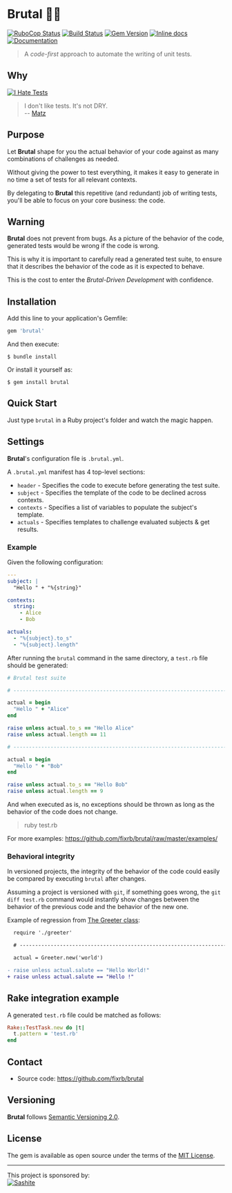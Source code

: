 # Brutal 💎🔨

[![RuboCop Status](https://github.com/fixrb/brutal/workflows/RuboCop/badge.svg)][workflow_rubocop]
[![Build Status](https://api.travis-ci.org/fixrb/brutal.svg?branch=master)][travis]
[![Gem Version](https://badge.fury.io/rb/brutal.svg)][gem]
[![Inline docs](https://inch-ci.org/github/fixrb/brutal.svg?branch=master)][inchpages]
[![Documentation](http://img.shields.io/:yard-docs-38c800.svg)][rubydoc]

> A _code-first_ approach to automate the writing of unit tests.

## Why

[![I Hate Tests](https://github.com/fixrb/brutal/raw/master/img/rubyhack-2019-ruby3-what-s-missing-by-yukihiro-matsumoto.jpg)](https://www.youtube.com/embed/cmOt9HhszCI?start=1732&end=1736 "I don't like tests. It's not DRY.")

> I don't like tests. It's not DRY.<br/>
> -- [Matz](https://github.com/matz)

## Purpose

Let __Brutal__ shape for you the actual behavior of your code against as many combinations of challenges as needed.

Without giving the power to test everything, it makes it easy to generate in no time a set of tests for all relevant contexts.

By delegating to __Brutal__ this repetitive (and redundant) job of writing tests, you'll be able to focus on your core business: the code.

## Warning

__Brutal__ does not prevent from bugs.
As a picture of the behavior of the code, generated tests would be wrong if the code is wrong.

This is why it is important to carefully read a generated test suite, to ensure that it describes the behavior of the code as it is expected to behave.

This is the cost to enter the _Brutal-Driven Development_ with confidence.

## Installation

Add this line to your application's Gemfile:

```ruby
gem 'brutal'
```

And then execute:

    $ bundle install

Or install it yourself as:

    $ gem install brutal

## Quick Start

Just type `brutal` in a Ruby project's folder and watch the magic happen.

## Settings

__Brutal__'s configuration file is `.brutal.yml`.

A `.brutal.yml` manifest has 4 top-level sections:

* `header` - Specifies the code to execute before generating the test suite.
* `subject` - Specifies the template of the code to be declined across contexts.
* `contexts` - Specifies a list of variables to populate the subject's template.
* `actuals` - Specifies templates to challenge evaluated subjects & get results.

### Example

Given the following configuration:

```yaml
---
subject: |
  "Hello " + "%{string}"

contexts:
  string:
    - Alice
    - Bob

actuals:
  - "%{subject}.to_s"
  - "%{subject}.length"
```

After running the `brutal` command in the same directory,
a `test.rb` file should be generated:

```ruby
# Brutal test suite

# ------------------------------------------------------------------------------

actual = begin
  "Hello " + "Alice"
end

raise unless actual.to_s == "Hello Alice"
raise unless actual.length == 11

# ------------------------------------------------------------------------------

actual = begin
  "Hello " + "Bob"
end

raise unless actual.to_s == "Hello Bob"
raise unless actual.length == 9
```

And when executed as is, no exceptions should be thrown as long as the behavior of the code does not change.

> ruby test.rb

For more examples: https://github.com/fixrb/brutal/raw/master/examples/

### Behavioral integrity

In versioned projects,
the integrity of the behavior of the code could easily be compared by executing `brutal` after changes.

Assuming a project is versioned with `git`, if something goes wrong,
the `git diff test.rb` command would instantly show changes between the behavior of the previous code and the behavior of the new one.

Example of regression from [The Greeter class](https://github.com/fixrb/brutal/raw/master/examples/the_greeter_class/):

```diff
  require './greeter'

  # ------------------------------------------------------------------------------

  actual = Greeter.new('world')

- raise unless actual.salute == "Hello World!"
+ raise unless actual.salute == "Hello !"
```

## Rake integration example

A generated `test.rb` file could be matched as follows:

```ruby
Rake::TestTask.new do |t|
  t.pattern = 'test.rb'
end
```

## Contact

* Source code: https://github.com/fixrb/brutal

## Versioning

__Brutal__ follows [Semantic Versioning 2.0](https://semver.org/).

## License

The gem is available as open source under the terms of the [MIT License](https://opensource.org/licenses/MIT).

***

<p>
  This project is sponsored by:<br />
  <a href="https://sashite.com/"><img
    src="https://github.com/fixrb/brutal/raw/master/img/sashite.png"
    alt="Sashite" /></a>
</p>

[workflow_rubocop]: https://github.com/fixrb/brutal/actions?query=workflow%3ARuboCop
[gem]: https://rubygems.org/gems/brutal
[travis]: https://travis-ci.org/fixrb/brutal
[inchpages]: https://inch-ci.org/github/fixrb/brutal
[rubydoc]: https://rubydoc.info/gems/brutal/frames
